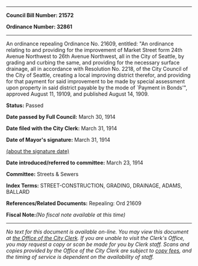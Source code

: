 

********

**Council Bill Number: 21572**
   
**Ordinance Number: 32861**
********

 An ordinance repealing Ordinance No. 21609, entitled: "An ordinance relating to and providing for the improvement of Market Street form 24th Avenue Northwest to 26th Avenue Northwest, all in the City of Seattle, by grading and curbing the same, and providing for the necessary surface drainage, all in accordance with Resolution No. 2218, of the City Council of the City of Seattle, creating a local improving district therefor, and providing for that payment for said improvement to be made by special assessment upon property in said district payable by the mode of `Payment in Bonds'", approved August 11, 19109, and published August 14, 1909.

**Status:** Passed
   
**Date passed by Full Council:** March 30, 1914
   
**Date filed with the City Clerk:** March 31, 1914
   
**Date of Mayor's signature:** March 31, 1914
   
[(about the signature date)](/~public/approvaldate.htm)
   
   
   
**Date introduced/referred to committee:** March 23, 1914
   
**Committee:** Streets & Sewers
   
   
**Index Terms:** STREET-CONSTRUCTION, GRADING, DRAINAGE, ADAMS, BALLARD

**References/Related Documents:** Repealing: Ord 21609

**Fiscal Note:**_(No fiscal note available at this time)_
********

_No text for this document is available on-line. You may view this document at [the Office of the City Clerk](http://www.seattle.gov/leg/clerk/contactUs.htm). If you are unable to visit the Clerk's Office, you may request a copy or scan be made for you by Clerk staff. Scans and copies provided by the Office of the City Clerk are subject to [copy fees](http://clerk.seattle.gov/~public/clerkfees.htm), and the timing of service is dependent on the availability of staff._

